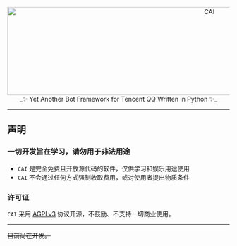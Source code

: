 <p align="center">
  <a href="https://v2.nonebot.dev/"><img src="https://raw.githubusercontent.com/yanyongyu/CAI/master/docs/assets/logo_text.png" width="900" height="200" alt="CAI"></a>
  _✨ Yet Another Bot Framework for Tencent QQ Written in Python ✨_
</p>

---

## 声明

### 一切开发旨在学习，请勿用于非法用途

- `CAI` 是完全免费且开放源代码的软件，仅供学习和娱乐用途使用
- `CAI` 不会通过任何方式强制收取费用，或对使用者提出物质条件

### 许可证

`CAI` 采用 [AGPLv3](LICENSE) 协议开源，不鼓励、不支持一切商业使用。

---

~~目前尚在开发。~~
